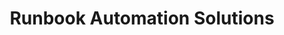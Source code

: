 ---
home: true
title: Runbook Automation Solutions
heroText:  Automation Solutions for Ops
tagline: See how Automation can transform your operations and streamline processes.
//heroImage: /assets/img/pd-background.png
bgImage: /assets/img/pd-background.png
bgImageDark: /assets/img/pd-background.png
//bgImageStyle:
//background-attachment: fixed

actions:
- text: Getting Started
  icon: circle-play
  link: /learning/solutions/getting-started.md
- text: Start a Trial
  icon: /assets/img/pd-icon-small.png
  link: https://www.pagerduty.com/sign-up/runbook-automation/
- text: Get the Code
  icon: code-branch
  link: https://github.com/rundeckpro/solutions-content

highlights:

- header: Solution Categories
  description: Explore Runbook Automation solution categories
  //image: /assets/image/markdown.svg
  //bgImage: /assets/img/pd-background.png
  //bgImageDark: /assets/img/pd-background.png
  bgImageStyle:
  background-repeat: repeat
  background-size: initial
  features:
    - title: Automated Diagnostics
      icon: book 
      details: Automated diagnostics is a solution provided by integrating PagerDuty's Incident Response and Runbook Automation products. By automating the retrieval of “diagnostic” data during incidents, you can shorten the length of incidents, reduce the number of individuals paged to help with resolution, and gather evidence for fixing the root-cause after the incident.
      link: /learning/solutions/automated-diagnostics/index.md

    - title: Containers
      icon: /assets/img/runner-icon.png
      details: Automating container management rocks!
      link: /learning/solutions/containers/index.md

    - title: Database Management
      icon: shuffle
      details: Orchestrate across the tooling ecosystem.
      link: /learning/solutions/database-management/index.md
  
---